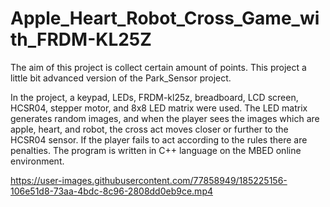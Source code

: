 # Apple_Heart_Robot_Cross_Game_with_FRDM-KL25Z
The aim of this project is collect certain amount of points. This project a little bit advanced version of the Park_Sensor project. 

In the project, a keypad, LEDs, FRDM-kl25z, breadboard, LCD screen, HCSR04, stepper motor, and 8x8 LED matrix were used. The LED matrix generates random images, and when the player sees the images which are apple, heart, and robot, the cross act moves closer or further to the HCSR04 sensor. If the player fails to act according to the rules there are penalties. The program is written in C++ language on the MBED online environment.


https://user-images.githubusercontent.com/77858949/185225156-106e51d8-73aa-4bdc-8c96-2808dd0eb9ce.mp4

